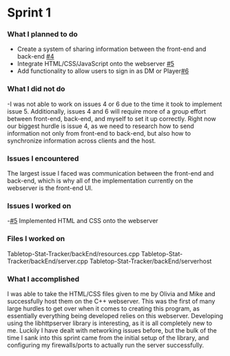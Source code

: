 # Sprint 1

### What I planned to do
- Create a system of sharing information between the front-end and back-end [#4](https://github.com/utk-cs340-fall24/Tabletop-Stat-Tracker/issues/4)
- Integrate HTML/CSS/JavaScript onto the webserver [#5](https://github.com/utk-cs340-fall24/Tabletop-Stat-Tracker/issues/5)
- Add functionality to allow users to sign in as DM or Player[#6](https://github.com/utk-cs340-fall24/Tabletop-Stat-Tracker/issues/6)

### What I did not do
-I was not able to work on issues 4 or 6 due to the time it took to implement issue 5. Additionally, issues 4 and 6 will require more of a group effort between front-end, back-end, and myself to set it up correctly. Right now our biggest hurdle is issue 4, as we need to research how to send information not only from front-end to back-end, but also how to synchronize information across clients and the host.

### Issues I encountered
The largest issue I faced was communication between the front-end and back-end, which is why all of the implementation currently on the webserver is the front-end UI. 

### Issues I worked on
-[#5](https://github.com/utk-cs340-fall24/Tabletop-Stat-Tracker/issues/5) Implemented HTML and CSS onto the webserver

### Files I worked on
Tabletop-Stat-Tracker/backEnd/resources.cpp
Tabletop-Stat-Tracker/backEnd/server.cpp
Tabletop-Stat-Tracker/backEnd/serverhost

### What I accomplished
I was able to take the HTML/CSS files given to me by Olivia and Mike and successfully host them on the C++ webserver. This was the first of many large hurdles to get over when it comes to creating this program, as essentially everything being developed relies on this webserver. Developing using the libhttpserver library is interesting, as it is all completely new to me. Luckily I have dealt with networking issues before, but the bulk of the time I sank into this sprint came from the initial setup of the library, and configuring my firewalls/ports to actually run the server successfully.
